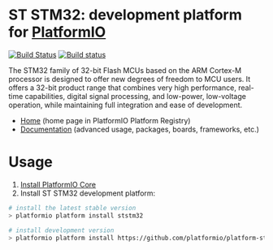 # ST STM32: development platform for [PlatformIO](http://platformio.org)
[![Build Status](https://travis-ci.org/platformio/platform-ststm32.svg?branch=develop)](https://travis-ci.org/platformio/platform-ststm32)
[![Build status](https://ci.appveyor.com/api/projects/status/y5dayom6bltenoeh/branch/develop?svg=true)](https://ci.appveyor.com/project/ivankravets/platform-ststm32/branch/develop)

The STM32 family of 32-bit Flash MCUs based on the ARM Cortex-M processor is designed to offer new degrees of freedom to MCU users. It offers a 32-bit product range that combines very high performance, real-time capabilities, digital signal processing, and low-power, low-voltage operation, while maintaining full integration and ease of development.

* [Home](http://platformio.org/platforms/ststm32) (home page in PlatformIO Platform Registry)
* [Documentation](http://docs.platformio.org/page/platforms/ststm32.html) (advanced usage, packages, boards, frameworks, etc.)

# Usage

1. [Install PlatformIO Core](http://docs.platformio.org/page/core.html)
2. Install ST STM32 development platform:
```bash
# install the latest stable version
> platformio platform install ststm32

# install development version
> platformio platform install https://github.com/platformio/platform-ststm32.git
```
